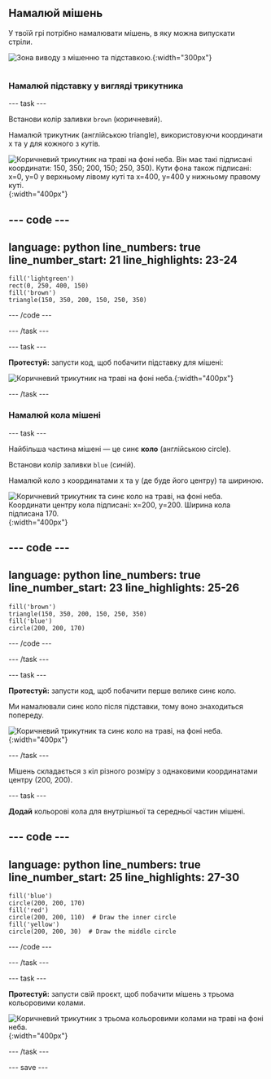 ## Намалюй мішень

<div style="display: flex; flex-wrap: wrap">
<div style="flex-basis: 200px; flex-grow: 1; margin-right: 15px;">
У твоїй грі потрібно намалювати мішень, в яку можна випускати стріли.
</div>
<div>

![Зона виводу з мішенню та підставкою.](images/three-circles.png){:width="300px"}

</div>
</div>

### Намалюй підставку у вигляді трикутника

--- task ---

Встанови колір заливки `brown` (коричневий).

Намалюй трикутник (англійською triangle), використовуючи координати x та y для кожного з кутів.

![Коричневий трикутник на траві на фоні неба. Він має такі підписані координати: 150, 350; 200, 150; 250, 350). Кути фона також підписані: x=0, y=0 у верхньому лівому куті та x=400, y=400 у нижньому правому куті.](images/stand_coords.png){:width="400px"}

--- code ---
---
language: python line_numbers: true line_number_start: 21
line_highlights: 23-24
---

    fill('lightgreen')  
    rect(0, 250, 400, 150)  
    fill('brown') 
    triangle(150, 350, 200, 150, 250, 350)

--- /code ---

--- /task ---

--- task ---

**Протестуй:** запусти код, щоб побачити підставку для мішені:

![Коричневий трикутник на траві на фоні неба.](images/target-stand.png){:width="400px"}

--- /task ---

### Намалюй кола мішені

--- task ---

Найбільша частина мішені — це синє **коло** (англійською circle).

Встанови колір заливки `blue` (синій).

Намалюй коло з координатами x та y (де буде його центру) та шириною.

![Коричневий трикутник та синє коло на траві, на фоні неба. Координати центру кола підписані: x=200, y=200. Ширина кола підписана 170.](images/circle-coords.png){:width="400px"}

--- code ---
---
language: python line_numbers: true line_number_start: 23
line_highlights: 25-26
---

    fill('brown')  
    triangle(150, 350, 200, 150, 250, 350)  
    fill('blue')  
    circle(200, 200, 170)

--- /code ---

--- /task ---

--- task ---

**Протестуй:** запусти код, щоб побачити перше велике синє коло.

Ми намалювали синє коло після підставки, тому воно знаходиться попереду.

![Коричневий трикутник та синє коло на траві, на фоні неба.](images/blue-circle.png){:width="400px"}

--- /task ---

Мішень складається з кіл різного розміру з однаковими координатами центру (200, 200).

--- task ---

**Додай** кольорові кола для внутрішньої та середньої частин мішені.

--- code ---
---
language: python line_numbers: true line_number_start: 25
line_highlights: 27-30
---

    fill('blue')  
    circle(200, 200, 170)  
    fill('red')  
    circle(200, 200, 110)  # Draw the inner circle 
    fill('yellow')       
    circle(200, 200, 30)  # Draw the middle circle

--- /code ---

--- /task ---

--- task ---

**Протестуй:** запусти свій проєкт, щоб побачити мішень з трьома кольоровими колами.

![Коричневий трикутник з трьома кольоровими колами на траві на фоні неба.](images/three-circles.png){:width="400px"}

--- /task ---

--- save ---
